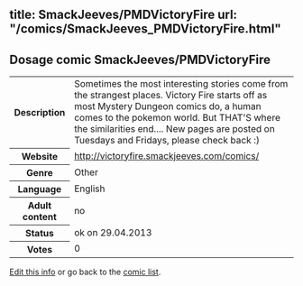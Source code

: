 title: SmackJeeves/PMDVictoryFire
url: "/comics/SmackJeeves_PMDVictoryFire.html"
---
Dosage comic SmackJeeves/PMDVictoryFire
-----------------------------------------

<p id="msg"></p>
<script type="text/javascript">
if (window.location.search === '?edit_info_mail=sent_ok') {
  var elem = document.getElementById("msg");
  elem.innerHTML = 'Edited information sucessfully sent for review, which is usually done daily. Thanks!';
  elem.className = 'ok';
}
</script>
<table class="comicinfo">
<tr>
<th>Description</th><td>Sometimes the most interesting stories come from the strangest places. Victory Fire starts off as most Mystery Dungeon comics do, a human comes to the pokemon world. But THAT'S where the similarities end.... New pages are posted on Tuesdays and Fridays, please check back :)</td>
</tr>
<tr>
<th>Website</th><td><a href="http://victoryfire.smackjeeves.com/comics/">http://victoryfire.smackjeeves.com/comics/</a></td>
</tr>
<tr>
<th>Genre</th><td>Other</td>
</tr>
<tr>
<th>Language</th><td>English</td>
</tr>
<tr>
<th>Adult content</th><td>no</td>
</tr>
<tr>
<th>Status</th><td>ok on 29.04.2013</td>
</tr>
<tr>
<th>Votes</th><td>0</td>
</tr>
</table>

[Edit this info](SmackJeeves_PMDVictoryFire_edit.html) or go back to the [comic list](../comic-index.html).
